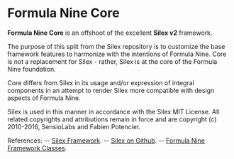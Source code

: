 # Formula Nine Core

__Formula Nine Core__ is an offshoot of the excellent __Silex v2__ framework.
 
The purpose of this split from the Silex repository is to customize the base framework features to harmonize
with the intentions of Formula Nine. Core is not a replacement for Silex - rather, Silex is at the core of
the Formula Nine foundation.

Core differs from Silex in its usage and/or expression of integral components in an attempt to render Silex
more compatible with design aspects of Formula Nine.
 
Silex is used in this manner in accordance with the Silex MIT License. All related copyrights and attributions
remain in force and are copyright (c) 2010-2016, SensioLabs and Fabien Potencier.
  
References: 
-- [Silex Framework](http://silex.sensiolabs.org/).
-- [Silex on Github](https://github.com/silexphp).
-- [Formula Nine Framework Classes](https://github.com/Formula9/Framework).   

